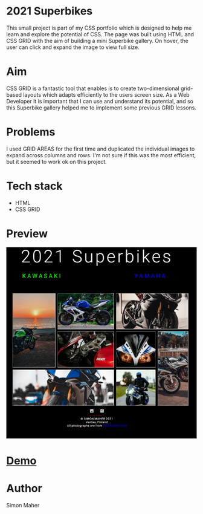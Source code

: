 # 2021 Superbikes

This small project is part of my CSS portfolio which is designed to help me learn and explore the potential of CSS. The page was built using HTML and CSS GRID with the aim of building a mini Superbike gallery. On hover, the user can click and expand the image to view full size.

# Aim

CSS GRID is a fantastic tool that enables is to create two-dimensional grid-based layouts which adapts efficiently to the users screen size. As a Web Developer it is important that I can use and understand its potential, and so this Superbike gallery helped me to implement some previous GRID lessons. 

# Problems

I used GRID AREAS for the first time and duplicated the individual images to expand across columns and rows. I'm not sure if this was the most efficient, but it seemed to work ok on this project.

# Tech stack

* HTML
* CSS GRID

# Preview

![2021 Superbikes -Preview](./imgs/2021-superbike-hero.PNG)

# [Demo]()

# Author

Simon Maher